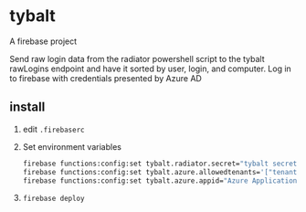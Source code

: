 
# tybalt

A firebase project

Send raw login data from the radiator powershell script to the tybalt rawLogins endpoint and have it sorted by user, login, and computer.
Log in to firebase with credentials presented by Azure AD

## install

1. edit `.firebaserc`
2. Set environment variables

    ``` bash
    firebase functions:config:set tybalt.radiator.secret="tybalt secret"
    firebase functions:config:set tybalt.azure.allowedtenants='["tenantGUID1","tenantGUID2"]'
    firebase functions:config:set tybalt.azure.appid="Azure Application ID (GUID)"
    ```

3. `firebase deploy`
